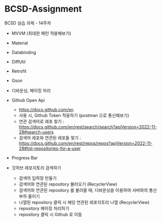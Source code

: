 # BCSD-Assignment
BCSD 실습 과제 - 14주차

- MVVM (최대한 패턴 적용해보기)
- Material
- Databinding
- DiffUtil
- Retrofit
- Gson
- 디바운싱, 페이징 처리
- Github Open Api
  - <https://docs.github.com/en>
  - 사용 시, Github Token 적용하기 (postman 으로 통신해보기)
  - 연관 검색어로 레포 찾기 : <https://docs.github.com/en/rest/search/search?apiVersion=2022-11-28#search-users>
  - 검색어 레포와 연관된 레포들 찾기 : <https://docs.github.com/en/rest/repos/repos?apiVersion=2022-11-28#list-repositories-for-a-user>
- Progress Bar

- 깃허브 레포지토리 검색하기
  - 검색어 입력창 만들기
  - 검색어와 연관된 repository 불러오기 (RecyclerView)
  - 검색어와 연관된 repository 를 불러올 때, 디바운싱을 이용하여 서버와의 통신 부하 줄이기
  - 나열된 repository  클릭 시 해당 연관된 레포지토리 나열 (RecyclerView)
  - repository  페이징 처리하기
  - repository  클릭 시 Github 로 이동
